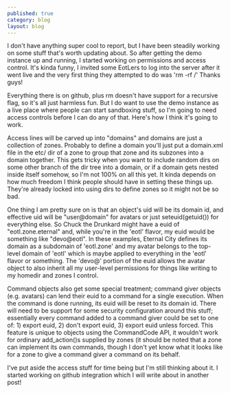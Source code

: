 ```yaml
---
published: true
category: blog
layout: blog
---
```

I don't have anything super cool to report, but I have been steadily working on some stuff that's worth updating about. So after getting the demo instance up and running, I started working on permissions and access control. It's kinda funny, I invited some EotLers to log into the server after it went live and the very first thing they attempted to do was 'rm -rf /' Thanks guys!

Everything there is on github, plus rm doesn't have support for a recursive flag, so it's all just harmless fun. But I do want to use the demo instance as a live place where people can start sandboxing stuff, so I'm going to need access controls before I can do any of that. Here's how I think it's going to work.
<!-- more -->
Access lines will be carved up into "domains" and domains are just a collection of zones. Probably to define a domain you'll just put a domain.xml file in the etc/ dir of a zone to group that zone and its subzones into a domain together. This gets tricky when you want to include random dirs on some other branch of the dir tree into a domain, or if a domain gets nested inside itself somehow, so I'm not 100% on all this yet. It kinda depends on how much freedom I think people should have in setting these things up. They're already locked into using dirs to define zones so it might not be so bad.

One thing I am pretty sure on is that an object's uid will be its domain id, and effective uid will be "user@domain" for avatars or just seteuid(getuid()) for everything else. So Chuck the Drunkard might have a euid of "eotl.zone.eternal" and, while you're in the 'eotl' flavor, my euid would be something like "devo@eotl". In these examples, Eternal City defines its domain as a subdomain of 'eotl.zone' and my avatar belongs to the top-level domain of 'eotl' which is maybe applied to everything in the 'eotl' flavor or something. The 'devo@' portion of the euid allows the avatar object to also inherit all my user-level permissions for things like writing to my homedir and zones I control.

Command objects also get some special treatment; command giver objects (e.g. avatars) can lend their euid to a command for a single execution. When the command is done running, its euid will be reset to its domain id. There will need to be support for some security configuration around this stuff; essentially every command added to a command giver could be set to one of: 1) export euid, 2) don't export euid, 3) export euid unless forced. This feature is unique to objects using the CommandCode API, it wouldn't work for ordinary add_action()s supplied by zones (it should be noted that a zone can implement its own commands, though I don't yet know what it looks like for a zone to give a command giver a command on its behalf.

I've put aside the access stuff for time being but I'm still thinking about it. I started working on github integration which I will write about in another post!
